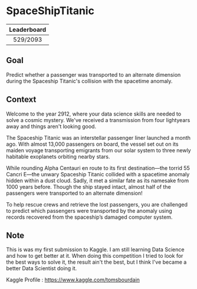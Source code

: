 # SpaceShipTitanic

| Leaderboard            |
|:--------------------:|
| 529/2093               |

## Goal
Predict whether a passenger was transported to an alternate dimension during the Spaceship Titanic's collision with the spacetime anomaly.

## Context
Welcome to the year 2912, where your data science skills are needed to solve a cosmic mystery. We've received a transmission from four lightyears away and things aren't looking good.

The Spaceship Titanic was an interstellar passenger liner launched a month ago. With almost 13,000 passengers on board, the vessel set out on its maiden voyage transporting emigrants from our solar system to three newly habitable exoplanets orbiting nearby stars.

While rounding Alpha Centauri en route to its first destination—the torrid 55 Cancri E—the unwary Spaceship Titanic collided with a spacetime anomaly hidden within a dust cloud. Sadly, it met a similar fate as its namesake from 1000 years before. Though the ship stayed intact, almost half of the passengers were transported to an alternate dimension!

To help rescue crews and retrieve the lost passengers, you are challenged to predict which passengers were transported by the anomaly using records recovered from the spaceship’s damaged computer system.

## Note
This is was my first submission to Kaggle. I am still learning Data Science and how to get better at it. When doing this competition I tried to look for the best ways to solve it, the result ain't the best, but I think I've became a better Data Scientist doing it.

Kaggle Profile : https://www.kaggle.com/tomsbourdain
